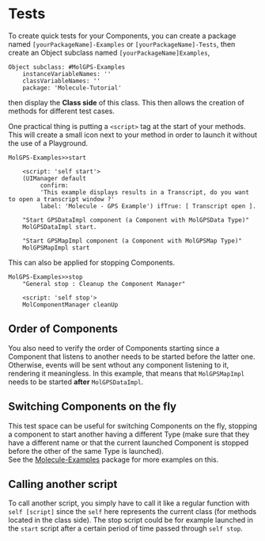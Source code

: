 # Tests
To create quick tests for your Components, you can create a package named `[yourPackageName]-Examples` or `[yourPackageName]-Tests`, then create an Object subclass named `[yourPackageName]Examples`, 
```smalltalk
Object subclass: #MolGPS-Examples
	instanceVariableNames: ''
	classVariableNames: ''
	package: 'Molecule-Tutorial'
```
then display the **Class side** of this class.
This then allows the creation of methods for different test cases.

One practical thing is putting a `<script>` tag at the start of your methods. This will create a small icon next to your method in order to launch it without the use of a Playground.
```smalltalk
MolGPS-Examples>>start

	<script: 'self start'>
	(UIManager default
		 confirm:
		 'This example displays results in a Transcript, do you want to open a transcript window ?'
		 label: 'Molecule - GPS Example') ifTrue: [ Transcript open ].

	"Start GPSDataImpl component (a Component with MolGPSData Type)"
	MolGPSDataImpl start.

	"Start GPSMapImpl component (a Component with MolGPSMap Type)"
	MolGPSMapImpl start
```

This can also be applied for stopping Components.
```smalltalk
MolGPS-Examples>>stop
	"General stop : Cleanup the Component Manager"

	<script: 'self stop'>
	MolComponentManager cleanUp
```

## Order of Components
You also need to verify the order of Components starting since a Component that listens to another needs to be started before the latter one. Otherwise, events will be sent wthout any component listening to it, rendering it meaningless.
In this example, that means that `MolGPSMapImpl` needs to be started **after** `MolGPSDataImpl`.

## Switching Components on the fly
This test space can be useful for switching Components on the fly, stopping a component to start another having a different Type (make sure that they have a different name or that the current launched Component is stopped before the other of the same Type is launched). \
See the [Molecule-Examples](https://github.com/OpenSmock/Molecule/tree/main/src/Molecule-Examples) package for more examples on this.

## Calling another script
To call another script, you simply have to call it like a regular function with `self [script]` since the `self` here represents the current class (for methods located in the class side).
The stop script could be for example launched in the `start` script after a certain period of time passed through `self stop`.
